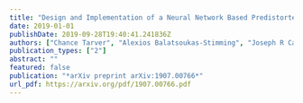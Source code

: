 ```yaml
---
title: "Design and Implementation of a Neural Network Based Predistorter for Enhanced Mobile Broadband"
date: 2019-01-01
publishDate: 2019-09-28T19:40:41.241836Z
authors: ["Chance Tarver", "Alexios Balatsoukas-Stimming", "Joseph R Cavallaro"]
publication_types: ["2"]
abstract: ""
featured: false
publication: "*arXiv preprint arXiv:1907.00766*"
url_pdf: https://arxiv.org/pdf/1907.00766.pdf
---
```


